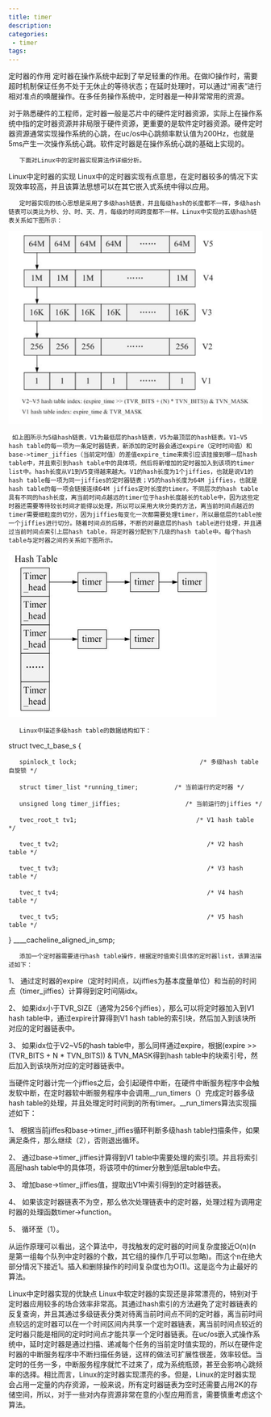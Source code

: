 ```yaml
---
title: timer
description:
categories:
 - timer
tags:
---
```

定时器的作用
       定时器在操作系统中起到了举足轻重的作用。在做IO操作时，需要超时机制保证任务不处于无休止的等待状态；在延时处理时，可以通过“闹表”进行相对准点的唤醒操作。在多任务操作系统中，定时器是一种非常常用的资源。

对于熟悉硬件的工程师，定时器一般是芯片中的硬件定时器资源，实际上在操作系统中指的定时器资源并非局限于硬件资源，更重要的是软件定时器资源。硬件定时器资源通常实现操作系统的心跳，在uc/os中心跳频率默认值为200Hz，也就是5ms产生一次操作系统心跳。软件定时器是在操作系统心跳的基础上实现的。

       下面对Linux中的定时器实现算法作详细分析。

 

Linux中定时器的实现
       Linux中的定时器实现有点意思，在定时器较多的情况下实现效率较高，并且该算法思想可以在其它嵌入式系统中得以应用。

       定时器实现的核心思想是采用了多级hash链表，并且每级hash的长度都不一样，多级hash链表可以类比为秒、分、时、天、月，每级的时间跨度都不一样。Linux中实现的五级hash链表关系如下图所示：

![Mobile Preview](/assets/images/yang/timer_hash.png)


     如上图所示为5级hash链表，V1为最低层的hash链表，V5为最顶层的hash链表。V1~V5 hash table的每一项为一条定时器链表，新添加的定时器会通过expire（定时时间值）和base->timer_jiffies（当前定时值）的差值expire_time来索引应该挂接到哪一层hash table中，并且索引到hash table中的具体项，然后将新增加的定时器加入到该项的timer list中。hash长度从V1到V5变得越来越大。V1的hash长度为1个jiffies，也就是说V1的hash table每一项为同一jiffies的定时器链表；V5的hash长度为64M jiffies，也就是hash table的每一项会链接连续64M jiffies定时长度的timer。不同层次的hash table具有不同的hash长度，离当前时间点越远的timer位于hash长度越长的table中，因为这些定时器还需要等待较长时间才能得以处理，所以可以采用大块分类的方法，离当前时间点越近的timer需要细粒度的切分，因为jiffies每变化一次都需要处理timer，所以最低层的table按一个jiffies进行切分。随着时间点的后移，不断的对最底层的hash table进行处理，并且通过当前时间点索引上层hash table，将定时器分配到下几级的hash table中。每个hash table与定时器之间的关系如下图所示。

![Mobile Preview](/assets/images/yang/timer_hash2.png)


       Linux中描述多级hash table的数据结构如下：

struct tvec_t_base_s {

       spinlock_t lock;                                  /* 多级hash table自旋锁 */

       struct timer_list *running_timer;          /* 当前运行的定时器 */

       unsigned long timer_jiffies;                  /* 当前运行的jiffies */

       tvec_root_t tv1;                                 /* V1 hash table */

       tvec_t tv2;                                         /* V2 hash table */

       tvec_t tv3;                                         /* V3 hash table */

       tvec_t tv4;                                         /* V4 hash table */

       tvec_t tv5;                                         /* V5 hash table */

} ____cacheline_aligned_in_smp;

 

       添加一个定时器需要进行hash table操作，根据定时值索引具体的定时器list，该算法描述如下：

1、  通过定时器的expire（定时时间点，以jiffies为基本度量单位）和当前的时间点（timer_jiffies）计算得到定时间隔idx。

2、  如果idx小于TVR_SIZE（通常为256个jiffies），那么可以将定时器加入到V1 hash table中，通过expire计算得到V1 hash table的索引块，然后加入到该块所对应的定时器链表中。

3、  如果idx位于V2~V5的hash table中，那么同样通过expire，根据(expire >> (TVR_BITS + N * TVN_BITS)) & TVN_MASK得到hash table中的块索引号，然后加入到该块所对应的定时器链表中。

 

当硬件定时器计完一个jiffies之后，会引起硬件中断，在硬件中断服务程序中会触发软中断，在定时器软中断服务程序中会调用__run_timers（）完成定时器多级hash table的处理，并且处理定时时间到的所有timer。__run_timers算法实现描述如下：

1、              根据当前jiffes和base->timer_jiffies循环判断多级hash table扫描条件，如果满足条件，那么继续（2），否则退出循环。

2、              通过base->timer_jiffies计算得到V1 table中需要处理的索引项。并且将索引高层hash table中的具体项，将该项中的timer分散到低层table中去。

3、              增加base->timer_jiffies值，提取出V1中索引得到的定时器链表。

4、              如果该定时器链表不为空，那么依次处理链表中的定时器，处理过程为调用定时器的处理函数timer->function。

5、              循环至（1）。


从运作原理可以看出，这个算法中，寻找触发的定时器的时间复杂度接近O(n)(n是第一组每个队列中定时器的个数，其它组的操作几乎可以忽略)。而这个n在绝大部分情况下接近1。插入和删除操作的时间复杂度也为O(1)。这是迄今为止最好的算法。

Linux中定时器实现的优缺点
       Linux中软定时器的实现还是非常漂亮的，特别对于定时器应用较多的场合效率非常高。其通过hash索引的方法避免了定时器链表的反复查询，并且其通过多级链表分类对待离当前时间点不同的定时器，离当前时间点较远的定时器可以在一个时间区间内共享一个定时器链表，离当前时间点较近的定时器只能是相同的定时时间点才能共享一个定时器链表。在uc/os嵌入式操作系统中，延时定时器是通过扫描、递减每个任务的当前定时值实现的，所以在硬件定时器的中断服务程序中不断扫描任务链，这样的做法可扩展性很差，效率较低。当定时的任务一多，中断服务程序就忙不过来了，成为系统瓶颈，甚至会影响心跳频率的选择。相比而言，Linux的定时器实现漂亮的多。但是，Linux的定时器实现会占用一定量的内存资源，一般来说，所有定时器链表为空时还需要占用2K的存储空间，所以，对于一些对内存资源非常在意的小型应用而言，需要慎重考虑这个算法。
